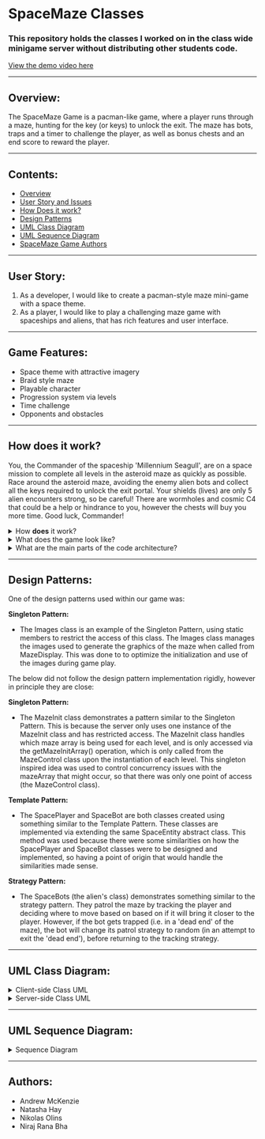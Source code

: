 # SpaceMaze Classes

### This repository holds the classes I worked on in the class wide minigame server without distributing other students code.

[View the demo video here](https://www.youtube.com/watch?v=0Q6NSY26P2c)

---
## Overview:
The SpaceMaze Game is a pacman-like game, where a player runs through a maze, hunting for the key (or keys) to unlock the exit.  The maze has bots, traps and a timer to challenge the player, as well as bonus chests and an end score to reward the player.

---
## Contents:
* [Overview](#overview)
* [User Story and Issues](#user-story)
* [How Does it work?](#how-does-it-work?)
* [Design Patterns](#design-pattern)
* [UML Class Diagram](#uml-class-diagram)
* [UML Sequence Diagram](#uml-sequence-diagram)
* [SpaceMaze Game Authors](#authors)

---
## User Story:
1. As a developer, I would like to create a pacman-style maze mini-game with a space theme.
2. As a player, I would like to play a challenging maze game with spaceships and aliens, that has rich features and user interface.

---
## Game Features:
* Space theme with attractive imagery
* Braid style maze
* Playable character
* Progression system via levels
* Time challenge
* Opponents and obstacles

---
## How does it work?
You, the Commander of the spaceship 'Millennium Seagull', are on a space mission to complete all levels in the asteroid maze as quickly as possible.  Race around the asteroid maze, avoiding the enemy alien bots and collect all the keys required to unlock the exit portal.  Your shields (lives) are only 5 alien encounters strong, so be careful!  There are wormholes and cosmic C4 that could be a help or hindrance to you, however the chests will buy you more time.  Good luck, Commander!

<details>
<summary> How <b>does</b> it work? </summary><br>

- A simple user interface provides the player with a vivid (but easy distinguish) braid-style maze and clear status bar to engage and assist the player during game play,
- The player can use either the arrow or W/A/S/D keys to move the player's avatar (the spaceship 'Millennium Seagull') through the maze,
- The alien bots seeks and chases the player,
- The player flies over the keys to collect them,
- The player can fly over the traps and bonuses to spring/use them,
- The portal exit will remain locked and red until the correct number of keys has been collected, then the portal will turn green and allow the player to exit (either to the next level or end of the game),
- The keys required are equal to the level number,
- The number of bots and keys required per level increases the difficulty for the player,
- The player has 5 lives, which can be depleted if they collide with an alien bot,
- The wormholes will take the player to a random location within the maze,
- The cosmic C4 (bombs) will blow up the walls around the player, but leave the player unharmed,
- The bonus chests returns 8 seconds to the player's timer,
- Achievements will be unlocked and stored in the Achievement API,


</details>

<details>

<summary> What does the game look like? </summary><br>

**Mockup Design:**

![SpaceMaze Game mockup](uploads/c815a4a1c15af6c3af592d2f97cfae1e/Design_mockup.PNG)

**Screenshots:**

![Start menu](uploads/e8b79fc1e9e09f0b9249b34be4ad8e87/Start_menu.PNG)

![Level 1](uploads/2e84e40dbdbbe3541e08436b03d989bd/lvl_1_ss.PNG)

**Video - Demo:**

![SpaceMaze Game Demo](https://www.youtube.com/watch?v=0Q6NSY26P2c)

</details>

<details>
<summary> What are the main parts of the code architecture? </summary><br>

The SpaceMaze game code is distributed over the javaprojects client, common and server directories.  We organized the following classes as such to keep much of the code server-side, however some elements such as basic player input validation, images and the SpaceBot class were stored client-side to assist with providing smoother and faster game play, by reducing server requests and better automating the bots movements.

### Client Classes:
- **SpaceMaze:** Class to set up the game window, communicate with the server and handle client-side processes.
- **MazeDisplay:** Class to display the maze array/graphics, handle player key inputs and do basic validation before sending player input server-side.
- **SpaceBot:** Class to store and control alien bots (within the maze) - derived from SpaceEntity.
- **Images:** Provides all client side classes access to the images used in the graphics.
- **SpaceMazeSound:** A class for basic sound effects in the game.
- **StatusBar:** A class for the UI status bar.

### Common Classes:
- **SpaceEntity:** An abstract class to use with the SpaceBot and SpacePlayer classes.

### Server Classes:
- **SpaceMazeServer:** Holds SpaceMaze games, interacts with client to receive player move commands and send updated mazeArray, and handles achievements.
- **SpaceMazeGame:** Represents an actual SpaceMaze game in progress.
- **MazeControl:** Contains logic to verify and update player's location in the maze, controls collisions with maze elements and allows access to an updated maze array to be displayed to the screen.
- **MazeInit:** Class to select the maze array for the current level.
- **GameTimer:** Class to track the elapsed time in a given game.
- **SpacePlayer:** Contains and handles the player's information (such as numLives, numKeys, playerScore) - derived from SpaceEntity.
- **InteractiveResponses:** Contains the game's interactive responses.

</details>

---
## Design Patterns:
One of the design patterns used within our game was:

**Singleton Pattern:**
- The Images class is an example of the Singleton Pattern, using static members to restrict the access of this class.  The Images class manages the images used to generate the graphics of the maze when called from MazeDisplay. This was done to to optimize the initialization and use of the images during game play.

The below did not follow the design pattern implementation rigidly, however in principle they are close:

**Singleton Pattern:**
- The MazeInit class demonstrates a pattern similar to the Singleton Pattern. This is because the server only uses one instance of the MazeInit class and has restricted access. The MazeInit class handles which maze array is being used for each level, and is only accessed via the getMazeInitArray() operation, which is only called from the MazeControl class upon the instantiation of each level. This singleton inspired idea was used to control concurrency issues with the mazeArray that might occur, so that there was only one point of access (the MazeControl class).


**Template Pattern:**
- The SpacePlayer and SpaceBot are both classes created using something similar to the Template Pattern. These classes are implemented via extending the same SpaceEntity abstract class. This method was used because there were some similarities on how the SpacePlayer and SpaceBot classes were to be designed and implemented, so having a point of origin that would handle the similarities made sense.

**Strategy Pattern:**
- The SpaceBots (the alien's class) demonstrates something similar to the strategy pattern. They patrol the maze by tracking the player and deciding where to move based on based on if it will bring it closer to the player. However, if the bot gets trapped (i.e. in a 'dead end' of the maze), the bot will change its patrol strategy to random (in an attempt to exit the 'dead end'), before returning to the tracking strategy.

---
## UML Class Diagram:

<details>
<summary>Client-side Class UML</summary>
![SpaceMaze Game UML Class Diagram - Client side](uploads/68ec992ed1c53dbe0c237928972659fa/Cient_side_4.png)
</details>

<details>
<summary>Server-side Class UML</summary>
![SpaceMaze Game UML Class Diagram - Server side](uploads/61d94ae0e88d33026c6149fec2547eb9/Server_side_3.png)
</details>

---
## UML Sequence Diagram:

<details>
<summary>Sequence Diagram</summary>
![SpaceMaze Game UML Sequence diagram](uploads/4751a307d5683ed1185203717dc2f9ce/Sequence_nested.png)

</details>


---
## Authors:
* Andrew McKenzie
* Natasha Hay
* Nikolas Olins
* Niraj Rana Bha



